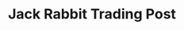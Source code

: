 ---
title: "Jack Rabbit Trading Post"
url: /joseph-city/jack-rabbit-trading-post/
shop: Lebensmittel
---